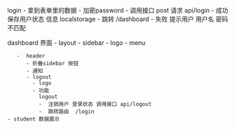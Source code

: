 login 
    -   拿到表单里的数据
    -   加密password
    -   调用接口 post 请求 api/login 
        -   成功 保存用户状态 信息 localstorage
            - 跳转 /dashboard
        -   失败 提示用户 用户名 密码 不匹配

dashboard 界面
    -  layout 
       -  sidebar 
          - logo
          - menu
          
       -  header 
          - 折叠sidebar 按钮
          - 通知 
          - logout
            - logo
            - 功能
              logout 
              -  注销用户 登录状态 调用接口 api/logout
              -  跳转路由  /login
    - student 数据展示

